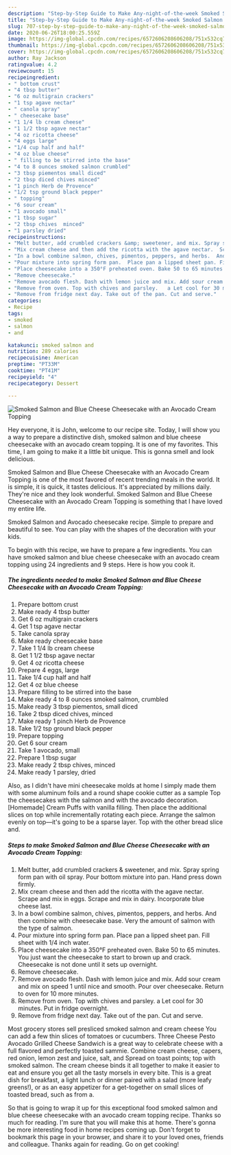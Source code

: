 ```yaml
---
description: "Step-by-Step Guide to Make Any-night-of-the-week Smoked Salmon and Blue Cheese Cheesecake with an Avocado Cream Topping"
title: "Step-by-Step Guide to Make Any-night-of-the-week Smoked Salmon and Blue Cheese Cheesecake with an Avocado Cream Topping"
slug: 707-step-by-step-guide-to-make-any-night-of-the-week-smoked-salmon-and-blue-cheese-cheesecake-with-an-avocado-cream-topping
date: 2020-06-26T18:00:25.559Z
image: https://img-global.cpcdn.com/recipes/6572606208606208/751x532cq70/smoked-salmon-and-blue-cheese-cheesecake-with-an-avocado-cream-topping-recipe-main-photo.jpg
thumbnail: https://img-global.cpcdn.com/recipes/6572606208606208/751x532cq70/smoked-salmon-and-blue-cheese-cheesecake-with-an-avocado-cream-topping-recipe-main-photo.jpg
cover: https://img-global.cpcdn.com/recipes/6572606208606208/751x532cq70/smoked-salmon-and-blue-cheese-cheesecake-with-an-avocado-cream-topping-recipe-main-photo.jpg
author: Ray Jackson
ratingvalue: 4.2
reviewcount: 15
recipeingredient:
- " bottom crust"
- "4 tbsp butter"
- "6 oz multigrain crackers"
- "1 tsp agave nectar"
- " canola spray"
- " cheesecake base"
- "1 1/4 lb cream cheese"
- "1 1/2 tbsp agave nectar"
- "4 oz ricotta cheese"
- "4 eggs large"
- "1/4 cup half and half"
- "4 oz blue cheese"
- " filling to be stirred into the base"
- "4 to 8 ounces smoked salmon crumbled"
- "3 tbsp piementos small diced"
- "2 tbsp diced chives minced"
- "1 pinch Herb de Provence"
- "1/2 tsp ground black pepper"
- " topping"
- "6 sour cream"
- "1 avocado small"
- "1 tbsp sugar"
- "2 tbsp chives  minced"
- "1 parsley dried"
recipeinstructions:
- "Melt butter, add crumbled crackers &amp; sweetener, and mix. Spray spring form pan with oil spray. Pour bottom mixture into pan. Hand press down firmly."
- "Mix cream cheese and then add the ricotta with the agave nectar.  Scrape and mix in eggs. Scrape and mix in dairy.  Incorporate blue cheese last."
- "In a bowl combine salmon, chives, pimentos, peppers, and herbs.  And then combine with cheesecake base. Very the amount of salmon with the type of salmon."
- "Pour mixture into spring form pan.  Place pan a lipped sheet pan. Fill sheet with 1/4 inch water."
- "Place cheesecake into a 350°F preheated oven. Bake 50 to 65 minutes.  You just want the cheesecake to start to brown up and crack. Cheesecake is not done until it sets up overnight."
- "Remove cheesecake."
- "Remove avocado flesh. Dash with lemon juice and mix. Add sour cream and mix on speed 1 until nice and smooth.  Pour over cheesecake.  Return to oven for 10 more minutes."
- "Remove from oven. Top with chives and parsley.   a Let cool for 30 minutes.  Put in fridge overnight."
- "Remove from fridge next day. Take out of the pan. Cut and serve."
categories:
- Recipe
tags:
- smoked
- salmon
- and

katakunci: smoked salmon and 
nutrition: 289 calories
recipecuisine: American
preptime: "PT33M"
cooktime: "PT41M"
recipeyield: "4"
recipecategory: Dessert

---
```



![Smoked Salmon and Blue Cheese Cheesecake with an Avocado Cream Topping](https://img-global.cpcdn.com/recipes/6572606208606208/751x532cq70/smoked-salmon-and-blue-cheese-cheesecake-with-an-avocado-cream-topping-recipe-main-photo.jpg)

Hey everyone, it is John, welcome to our recipe site. Today, I will show you a way to prepare a distinctive dish, smoked salmon and blue cheese cheesecake with an avocado cream topping. It is one of my favorites. This time, I am going to make it a little bit unique. This is gonna smell and look delicious.

Smoked Salmon and Blue Cheese Cheesecake with an Avocado Cream Topping is one of the most favored of recent trending meals in the world. It is simple, it is quick, it tastes delicious. It's appreciated by millions daily. They're nice and they look wonderful. Smoked Salmon and Blue Cheese Cheesecake with an Avocado Cream Topping is something that I have loved my entire life.

Smoked Salmon and Avocado cheesecake recipe. Simple to prepare and beautiful to see. You can play with the shapes of the decoration with your kids.


To begin with this recipe, we have to prepare a few ingredients. You can have smoked salmon and blue cheese cheesecake with an avocado cream topping using 24 ingredients and 9 steps. Here is how you cook it.

<!--inarticleads1-->

##### The ingredients needed to make Smoked Salmon and Blue Cheese Cheesecake with an Avocado Cream Topping:

1. Prepare  bottom crust
1. Make ready 4 tbsp butter
1. Get 6 oz multigrain crackers
1. Get 1 tsp agave nectar
1. Take  canola spray
1. Make ready  cheesecake base
1. Take 1 1/4 lb cream cheese
1. Get 1 1/2 tbsp agave nectar
1. Get 4 oz ricotta cheese
1. Prepare 4 eggs, large
1. Take 1/4 cup half and half
1. Get 4 oz blue cheese
1. Prepare  filling to be stirred into the base
1. Make ready 4 to 8 ounces smoked salmon, crumbled
1. Make ready 3 tbsp piementos, small diced
1. Take 2 tbsp diced chives, minced
1. Make ready 1 pinch Herb de Provence
1. Take 1/2 tsp ground black pepper
1. Prepare  topping
1. Get 6 sour cream
1. Take 1 avocado, small
1. Prepare 1 tbsp sugar
1. Make ready 2 tbsp chives,  minced
1. Make ready 1 parsley, dried


Also, as I didn&#39;t have mini cheesecake molds at home I simply made them with some aluminum foils and a round shape cookie cutter as a sample Top the cheesecakes with the salmon and with the avocado decoration. [Homemade] Cream Puffs with vanilla filling. Then place the additional slices on top while incrementally rotating each piece. Arrange the salmon evenly on top—it&#39;s going to be a sparse layer. Top with the other bread slice and. 

<!--inarticleads2-->

##### Steps to make Smoked Salmon and Blue Cheese Cheesecake with an Avocado Cream Topping:

1. Melt butter, add crumbled crackers &amp; sweetener, and mix. Spray spring form pan with oil spray. Pour bottom mixture into pan. Hand press down firmly.
1. Mix cream cheese and then add the ricotta with the agave nectar.  Scrape and mix in eggs. Scrape and mix in dairy.  Incorporate blue cheese last.
1. In a bowl combine salmon, chives, pimentos, peppers, and herbs.  And then combine with cheesecake base. Very the amount of salmon with the type of salmon.
1. Pour mixture into spring form pan.  Place pan a lipped sheet pan. Fill sheet with 1/4 inch water.
1. Place cheesecake into a 350°F preheated oven. Bake 50 to 65 minutes.  You just want the cheesecake to start to brown up and crack. Cheesecake is not done until it sets up overnight.
1. Remove cheesecake.
1. Remove avocado flesh. Dash with lemon juice and mix. Add sour cream and mix on speed 1 until nice and smooth.  Pour over cheesecake.  Return to oven for 10 more minutes.
1. Remove from oven. Top with chives and parsley.   a Let cool for 30 minutes.  Put in fridge overnight.
1. Remove from fridge next day. Take out of the pan. Cut and serve.


Most grocery stores sell presliced smoked salmon and cream cheese You can add a few thin slices of tomatoes or cucumbers. Three Cheese Pesto Avocado Grilled Cheese Sandwich is a great way to celebrate cheese with a full flavored and perfectly toasted sammie. Combine cream cheese, capers, red onion, lemon zest and juice, salt, and Spread on toast points; top with smoked salmon. The cream cheese binds it all together to make it easier to eat and ensure you get all the tasty morsels in every bite. This is a great dish for breakfast, a light lunch or dinner paired with a salad (more leafy greens!), or as an easy appetizer for a get-together on small slices of toasted bread, such as from a. 

So that is going to wrap it up for this exceptional food smoked salmon and blue cheese cheesecake with an avocado cream topping recipe. Thanks so much for reading. I'm sure that you will make this at home. There's gonna be more interesting food in home recipes coming up. Don't forget to bookmark this page in your browser, and share it to your loved ones, friends and colleague. Thanks again for reading. Go on get cooking!
